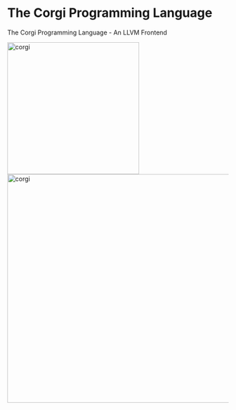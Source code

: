 # The Corgi Programming Language
The Corgi Programming Language - An LLVM Frontend

<p float="left">
<img src="https://i.imgur.com/1T5jHBy.jpg" alt="corgi" width="300"/>
<img src="https://i.imgur.com/2ybDnbs.png" alt="corgi" width="520"/>
</p>
